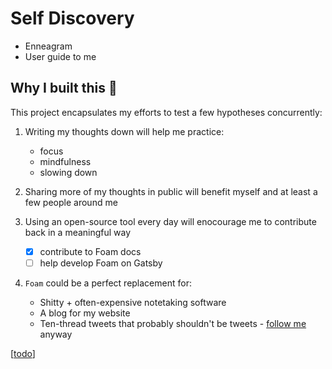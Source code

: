 # Self Discovery

- Enneagram
- User guide to me

## Why I built this 🤔

This project encapsulates my efforts to test a few hypotheses concurrently:

1. Writing my thoughts down will help me practice:

   - focus
   - mindfulness
   - slowing down

2. Sharing more of my thoughts in public will benefit myself and at least a few people around me
3. Using an open-source tool every day will enocourage me to contribute back in a meaningful way

   - [x] contribute to Foam docs
   - [ ] help develop Foam on Gatsby

4. `Foam` could be a perfect replacement for:
   - Shitty + often-expensive notetaking software
   - A blog for my website
   - Ten-thread tweets that probably shouldn't be tweets - [follow me](https://twitter.com/martinblaws) anyway

[[todo]]

[//begin]: # "Autogenerated link references for markdown compatibility"
[todo]: todo "Todos"
[//end]: # "Autogenerated link references"
